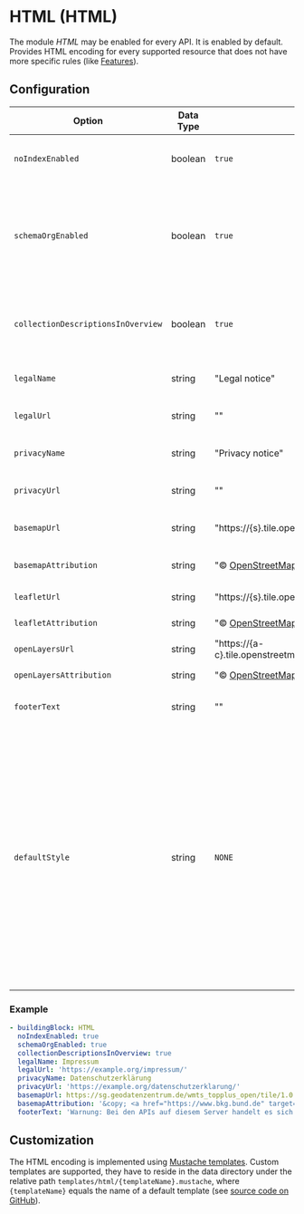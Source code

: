 # HTML (HTML)

The module *HTML* may be enabled for every API. It is enabled by default. Provides HTML encoding for every supported resource that does not have more specific rules (like [Features](features-html.md)).

## Configuration

|Option |Data Type |Default |Description
| --- | --- | --- | ---
|`noIndexEnabled` |boolean |`true` |Set `noIndex` for all sites to prevent search engines from indexing.
|`schemaOrgEnabled` |boolean |`true` |Enable [schema.org](https://schema.org) annotations for all sites, which are used e.g. by search engines. The annotations are embedded as JSON-LD.
|`collectionDescriptionsInOverview`  |boolean |`true` |Show collection descriptions in *Feature Collections* resource for HTML.
|`legalName` |string |"Legal notice" |Label for optional legal notice link on every site.
|`legalUrl` |string |"" |URL for optional legal notice link on every site.
|`privacyName` |string |"Privacy notice" |Label for optional privacy notice link on every site.
|`privacyUrl` |string |"" |URL for optional privacy notice link on every site.
|`basemapUrl` |string |"https://{s}.tile.openstreetmap.org/{z}/{x}/{y}.png" |URL template for background map tiles.
|`basemapAttribution` |string |"&copy; <a href='http://osm.org/copyright'>OpenStreetMap</a> contributors" |Source attribution for background map.
|`leafletUrl` |string |"https://{s}.tile.openstreetmap.org/{z}/{x}/{y}.png" |*Deprecated* See `mapBackgroundUrl`.
|`leafletAttribution` |string |"&copy; <a href='http://osm.org/copyright'>OpenStreetMap</a> contributors" |*Deprecated* See `mapAttribution`.
|`openLayersUrl` |string |"https://{a-c}.tile.openstreetmap.org/{z}/{x}/{y}.png" |*Deprecated* See `mapBackgroundUrl`.
|`openLayersAttribution` |string |"&copy; <a href='http://osm.org/copyright'>OpenStreetMap</a> contributors" |*Deprecated* See `mapAttribution`.
|`footerText` |string |"" |Additional text shown in footer of every site.
|`defaultStyle` |string |`NONE` |A default style in the style repository that is used in maps in the HTML representation of the features and tiles resources. If `NONE`, a simple wireframe style will be used with OpenStreetMap as a basemap. If the value is not `NONE`, the API landing page (or the collection page) will also contain a link to a web map with the style for the dataset (or the collection).

### Example

```yaml
- buildingBlock: HTML
  noIndexEnabled: true
  schemaOrgEnabled: true
  collectionDescriptionsInOverview: true
  legalName: Impressum
  legalUrl: 'https://example.org/impressum/'
  privacyName: Datenschutzerklärung
  privacyUrl: 'https://example.org/datenschutzerklarung/'
  basemapUrl: https://sg.geodatenzentrum.de/wmts_topplus_open/tile/1.0.0/web_grau/default/WEBMERCATOR/{z}/{y}/{x}.png
  basemapAttribution: '&copy; <a href="https://www.bkg.bund.de" target="_new">Bundesamt f&uuml;r Kartographie und Geod&auml;sie</a> 2017, <a href="https://sg.geodatenzentrum.de/web_public/Datenquellen_TopPlus_Open.pdf" target="_new">Datenquellen</a>'
  footerText: 'Warnung: Bei den APIs auf diesem Server handelt es sich um Test-APIs während der Entwicklung.'
```

## Customization

The HTML encoding is implemented using [Mustache templates](https://mustache.github.io/). Custom templates are supported, they have to reside in the data directory under the relative path `templates/html/{templateName}.mustache`, where `{templateName}` equals the name of a default template (see [source code on GitHub](https://github.com/search?q=repo%3Ainteractive-instruments%2Fldproxy+extension%3Amustache&type=Code)).
